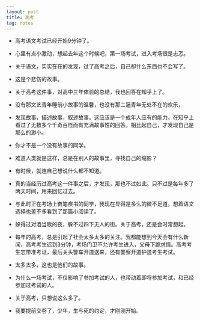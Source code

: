 ```yaml
---
layout: post
title: 高考
tag: notes
---
```

*  高考语文考试已经开始9分钟了。
*  心里有点小激动，想起去年这个时候吧，第一场考试，进入考场很是忐忑。
*  关于语文，实实在在的发现，过了高考之后，自己却什么东西也不会写了。
*  这是个悲伤的故事。
*  关于高考这件事，对高中三年体验的总结，我也回答在知乎上了。
*  没有那文艺青年睡前小故事的温馨，也没有那二逼青年无处不在的欢乐，
*  发现故事，描述故事，叙述故事。这应该是一个成年人应有的能力。在知乎上看过了无数多个千奇百怪而有充满故事性的回答。相比起自己，才发现自己是那么的渺小。

*  你才不是一个没有故事的同学。

*  难道人类就是这样，总是在别人的故事里，寻找自己的缩影？

*  有时候，就连自己想说什么都不知道。

*  真的当经历过高考这一件事之后，才发现，那也不过如此。只不过是每年多了两天时间，用来回忆过去。
*  与此时正在考场上奋笔疾书的同学，我现在显得是多么的微不足道。想着语文选择也差不多看到了那篇小阅读了。

*  躲得过对酒当歌的夜，躲不过四下无人的街。关于高考，还是会时常想起。

*  每年的高考，总是引起了社会太多太多的关注。我都能想到今天会有什么新闻，高考考生迟到3分钟，考场门卫不允许考生进入，父母下跪求情。高考考生忘带准考证，最后关头警车开道送来，还有警察开道护送考生考试。
*  太多太多，这也是他们的故事。
*  为什么一场考试，不仅影响了参加考试的人，也带动着即将参加考试，和已经参加过考试的人。

*  关于高考，只想说这么多了。

*  我要提前交卷了，少年，生与死的约定，才刚刚开始。
